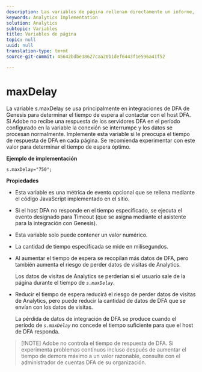 ```yaml
---
description: Las variables de página rellenan directamente un informe, como pageName, Props de lista, Variables de lista, etc.
keywords: Analytics Implementation
solution: Analytics
subtopic: Variables
title: Variables de página
topic: null
uuid: null
translation-type: tm+mt
source-git-commit: 45642bdbe18627caa20b1def6443f1e596a41f52

---
```



# maxDelay

La variable s.maxDelay se usa principalmente en integraciones de DFA de Genesis para determinar el tiempo de espera al contactar con el host DFA. Si Adobe no recibe una respuesta de los servidores DFA en el período configurado en la variable  la conexión se interrumpe y los datos se procesan normalmente. Implemente esta variable si le preocupa el tiempo de respuesta de DFA en cada página. Se recomienda experimentar con este valor para determinar el tiempo de espera óptimo.

<!-- 

maxDelay.xml

 -->

**Ejemplo de implementación**

```
s.maxDelay="750";
```

**Propiedades**

* Esta variable es una métrica de evento opcional que se rellena mediante el código JavaScript implementado en el sitio.
* Si el host DFA no responde en el tiempo especificado, se ejecuta el evento designado para Timeout (que se asigna mediante el asistente para la integración con Genesis).
* Esta variable solo puede contener un valor numérico.
* La cantidad de tiempo especificada se mide en milisegundos.
* Al aumentar el tiempo de espera se recopilan más datos de DFA, pero también aumenta el riesgo de perder datos de visitas de Analytics.

   Los datos de visitas de Analytics se perderían si el usuario sale de la página durante el tiempo de *`s.maxDelay`*.

* Reducir el tiempo de espera reducirá el riesgo de perder datos de visitas de Analytics, pero puede reducir la cantidad de datos de DFA que se envían con los datos de visitas.

   La pérdida de datos de integración de DFA se produce cuando el período de *`s.maxDelay`* no concede el tiempo suficiente para que el host de DFA responda.

> [!NOTE] Adobe no controla el tiempo de respuesta de DFA. Si experimenta problemas continuos incluso después de aumentar el tiempo de demora máximo a un valor razonable, consulte con el administrador de cuentas DFA de su organización.
